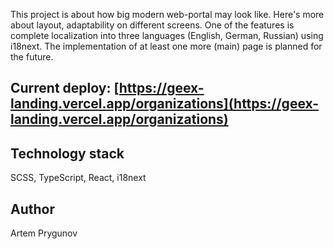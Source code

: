 This project is about how big modern web-portal may look like. Here's more about layout, adaptability on different screens. 
One of the features is complete localization into three languages ​​(English, German, Russian) using i18next. 
The implementation of at least one more (main) page is planned for the future.

## Current deploy: [https://geex-landing.vercel.app/organizations](https://geex-landing.vercel.app/organizations)

## Technology stack

SCSS, TypeScript, React, i18next


## Author

Artem Prygunov
